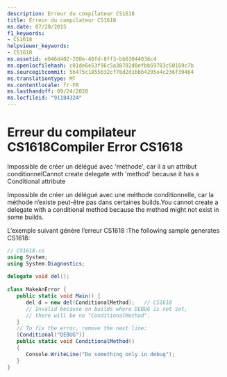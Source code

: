 ```yaml
---
description: Erreur du compilateur CS1618
title: Erreur du compilateur CS1618
ms.date: 07/20/2015
f1_keywords:
- CS1618
helpviewer_keywords:
- CS1618
ms.assetid: e046d402-208e-48fd-8ff3-bb03044036c4
ms.openlocfilehash: c01de6e53f96c5a38782d0efbb59783c50169c7b
ms.sourcegitcommit: 5b475c1855b32cf78d2d1bbb4295e4c236f39464
ms.translationtype: MT
ms.contentlocale: fr-FR
ms.lasthandoff: 09/24/2020
ms.locfileid: "91184324"
---
```

# <a name="compiler-error-cs1618"></a><span data-ttu-id="01490-103">Erreur du compilateur CS1618</span><span class="sxs-lookup"><span data-stu-id="01490-103">Compiler Error CS1618</span></span>

<span data-ttu-id="01490-104">Impossible de créer un délégué avec 'méthode', car il a un attribut conditionnel</span><span class="sxs-lookup"><span data-stu-id="01490-104">Cannot create delegate with 'method' because it has a Conditional attribute</span></span>  
  
 <span data-ttu-id="01490-105">Impossible de créer un délégué avec une méthode conditionnelle, car la méthode n’existe peut-être pas dans certaines builds.</span><span class="sxs-lookup"><span data-stu-id="01490-105">You cannot create a delegate with a conditional method because the method might not exist in some builds.</span></span>  
  
 <span data-ttu-id="01490-106">L’exemple suivant génère l’erreur CS1618 :</span><span class="sxs-lookup"><span data-stu-id="01490-106">The following sample generates CS1618:</span></span>  
  
```csharp  
// CS1618.cs  
using System;  
using System.Diagnostics;  
  
delegate void del();  
  
class MakeAnError {  
   public static void Main() {  
      del d = new del(ConditionalMethod);   // CS1618  
      // Invalid because on builds where DEBUG is not set,
      // there will be no "ConditionalMethod".  
   }  
   // To fix the error, remove the next line:  
   [Conditional("DEBUG")]  
   public static void ConditionalMethod()
   {  
      Console.WriteLine("Do something only in debug");  
   }  
}  
```
